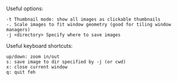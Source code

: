 Useful options:

	-t Thumbnail mode: show all images as clickable thumbnails
	-. Scale images to fit window geometry (good for tiling window managers)
	-j <directory> Specify where to save images

Useful keyboard shortcuts:

	up/down: zoom in/out
	s: save image to dir specified by -j (or cwd)
	x: close current window
	q: quit feh
